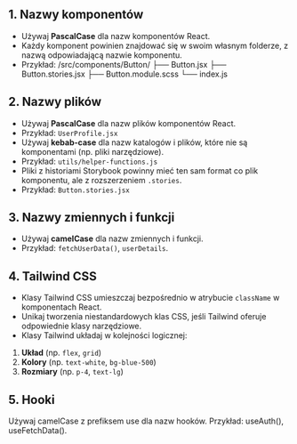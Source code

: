 ## 1. Nazwy komponentów
- Używaj **PascalCase** dla nazw komponentów React.
- Każdy komponent powinien znajdować się w swoim własnym folderze, z nazwą odpowiadającą nazwie komponentu.
- Przykład:
/src/components/Button/ ├── Button.jsx ├── Button.stories.jsx ├── Button.module.scss └── index.js

## 2. Nazwy plików
- Używaj **PascalCase** dla nazw plików komponentów React.
- Przykład: `UserProfile.jsx`
- Używaj **kebab-case** dla nazw katalogów i plików, które nie są komponentami (np. pliki narzędziowe).
- Przykład: `utils/helper-functions.js`
- Pliki z historiami Storybook powinny mieć ten sam format co plik komponentu, ale z rozszerzeniem `.stories`.
- Przykład: `Button.stories.jsx`

## 3. Nazwy zmiennych i funkcji
- Używaj **camelCase** dla nazw zmiennych i funkcji.
- Przykład: `fetchUserData()`, `userDetails`.

## 4. Tailwind CSS
- Klasy Tailwind CSS umieszczaj bezpośrednio w atrybucie `className` w komponentach React.
- Unikaj tworzenia niestandardowych klas CSS, jeśli Tailwind oferuje odpowiednie klasy narzędziowe.
- Klasy Tailwind układaj w kolejności logicznej:
1. **Układ** (np. `flex`, `grid`)
2. **Kolory** (np. `text-white`, `bg-blue-500`)
3. **Rozmiary** (np. `p-4`, `text-lg`)

## 5. Hooki
Używaj camelCase z prefiksem use dla nazw hooków.
Przykład: useAuth(), useFetchData().
